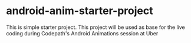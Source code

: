 # android-anim-starter-project
This is simple starter project. This project will be used as base for the live coding during Codepath's Android Animations session at Uber
